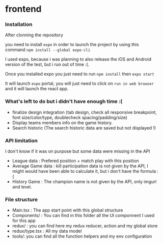 # frontend

### Installation

After clonning the repository

you need to install `expo` in order to launch the project by using this command `npm install --global expo-cli`

I used expo, because i was planning to also release the iOS and Android version of the test, but i run out of time :(.

Once you installed expo you just need to  run `npm install` then `expo start`

It will launch `expo` portal, you will just need to click on `run in web browser` and it will launch the react app.

### What's left to do but i didn't have enough time :(

- finalize design integration (tab design, check all responsive breakpoint, font size/color/type, doublecheck spacing/padding/size)
- Display teams members info on the game history.
- Search historic (The search historic data are saved but not displayed !)

### API limitation

I don't know if it was on purpose but some data were missing in the API

- League data : Prefered position + match play with this position
- Average Game data : kill participation data is not given by the API, I might would have been able to calculate it, but i don't have the formula :(
- History Game : The champion name is not given by the API, only imgurl and level. 

### File structure

- Main.tsx : The app start point with this global structure
- Components/ : You can find in this folder all the UI componnent I used for this app
- redux/ : you can find here my redux reducer, action and my global store
- redux/type.tsx : All my data model
- tools/: you can find all the function helpers and my env configuration
